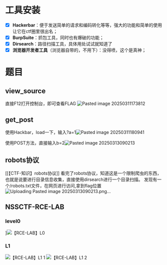 
# 工具安装
- [x] **Hackerbar**：便于发送简单的请求和编码转化等等，强大的功能和简单的使用让它在ctf圈里很出名；
- [x] **BurpSuite**：抓包工具，同时也有爆破的功能；
- [x] **Dirsearch**：路径扫描工具，具体用处试试就知道了
- [x] **浏览器开发者工具**（浏览器自带的，不用下）：没得喷，这个是真神；

# 题目
## **view_source**

直接F12打开控制台，即可查看FLAG
![Pasted image 20250311173812](https://github.com/user-attachments/assets/e8cad127-92e7-4f8f-838e-b7edc3f51fa6)

##  get_post

使用Hackbar，load一下，输入?a=1![Pasted image 20250311180941](https://github.com/user-attachments/assets/4dc50d4a-4b0e-40cd-a29b-261ddcc0202d)

使用POST方法，直接输入b=2![Pasted image 20250313090213](https://github.com/user-attachments/assets/e8c89bc7-8a24-47c4-8347-004a9ab5067b)

## robots协议
[[【CTF-知识】robots协议]]
看完了robots协议，知道这是一个限制爬虫的东西，也就是说要进行目录信息收集，直接使用dirsearch进行一个目录扫描。
发现有一个/robots.txt文件，在网页进行访问,拿到flag位置![Uploading Pasted image 20250313090213.png…]()

## NSSCTF-RCE-LAB
### level0
]![【RCE-LAB】L0](https://github.com/user-attachments/assets/9420ce41-1932-403a-a738-8dfb29bebfc7)

### L1
![【RCE-LAB】L1 1](https://github.com/user-attachments/assets/f90d05cb-892e-4a1e-8cae-c3433f9ea064)
![【RCE-LAB】L1 2](https://github.com/user-attachments/assets/88bef2bf-9e0b-4b1d-9729-29953ec4a99d)


